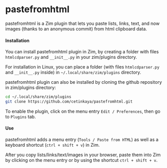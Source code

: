 pastefromhtml
=============

pastefromhtml is a Zim plugin that lets you paste lists, links, text, and now images (thanks to an anonymous commit) from html clipboard data. 

#### Installation

You can install pastefromhtml plugin in Zim, by creating a folder with files `htmlcdparser.py` and `__init__.py` in your zim/plugins directory. 

For installation in Linux, you can place a folder (with files `htmlcdparser.py` and `__init__.py` inside) in  `~/.local/share/zim/plugins` directory.

pastefromhtml plugin can also be installed by cloning the github repository in zim/plugins directory: 

```sh
cd ~/.local/share/zim/plugins
git clone https://github.com/cetinkaya/pastefromhtml.git
```

To enable the plugin, click on the menu entry `Edit / Preferences`, then go to `Plugins` tab. 


#### Use

pastefromhtml adds a menu entry (`Tools / Paste from HTML`) as well as a keyboard shortcut (`ctrl + shift + v`) in Zim. 

After you copy lists/links/text/images in your browser, paste them into Zim by clicking on the menu entry or by using the shortcut `ctrl + shift + v`.
